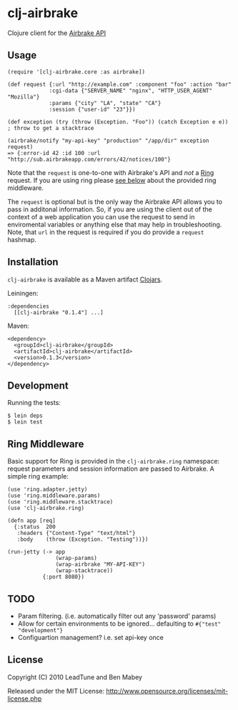 # clj-airbrake

Clojure client for the [Airbrake API](http://www.airbrakeapp.com/pages/home)

## Usage

    (require '[clj-airbrake.core :as airbrake])

    (def request {:url "http://example.com" :component "foo" :action "bar"
                 :cgi-data {"SERVER_NAME" "nginx", "HTTP_USER_AGENT" "Mozilla"}
                 :params {"city" "LA", "state" "CA"}
                 :session {"user-id" "23"}})

    (def exception (try (throw (Exception. "Foo")) (catch Exception e e)) ; throw to get a stacktrace

    (airbrake/notify "my-api-key" "production" "/app/dir" exception request)
    => {:error-id 42 :id 100 :url "http://sub.airbrakeapp.com/errors/42/notices/100"}

Note that the `request` is one-to-one with Airbrake's API and *not* a [Ring][ring] request.  If you are using ring please <a href="#middleware">see below</a> about the provided ring middleware.

The `request` is optional but is the only way the Airbrake API allows you to pass in additonal information.
So, if you are using the client out of the context of a web application you can use the request to send in
enviromental variables or anything else that may help in troubleshooting.  Note, that `url` in the request is required if you do provide a `request` hashmap.


## Installation

`clj-airbrake` is available as a Maven artifact [Clojars](http://clojars.org/clj-airbrake).

Leiningen:

    :dependencies
      [[clj-airbrake "0.1.4"] ...]

Maven:

    <dependency>
      <groupId>clj-airbrake</groupId>
      <artifactId>clj-airbrake</artifactId>
      <version>0.1.3</version>
    </dependency>


## Development

Running the tests:

    $ lein deps
    $ lein test

## Ring Middleware
<a name="middleware" />

Basic support for Ring is provided in the `clj-airbrake.ring` namespace: request parameters and session information are passed to Airbrake. A simple ring example:

    (use 'ring.adapter.jetty)
    (use 'ring.middleware.params)
    (use 'ring.middleware.stacktrace)
    (use 'clj-airbrake.ring)

    (defn app [req]
      {:status  200
       :headers {"Content-Type" "text/html"}
       :body    (throw (Exception. "Testing"))})

    (run-jetty (-> app
                   (wrap-params)
                   (wrap-airbrake "MY-API-KEY")
                   (wrap-stacktrace))
               {:port 8080})

## TODO

 * Param filtering. (i.e. automatically filter out any 'password' params)
 * Allow for certain environments to be ignored... defaulting to `#{"test" "development"}`
 * Configuartion management?  i.e. set api-key once

## License

Copyright (C) 2010 LeadTune and Ben Mabey

Released under the MIT License: <http://www.opensource.org/licenses/mit-license.php>

[ring]: http://example.com/
